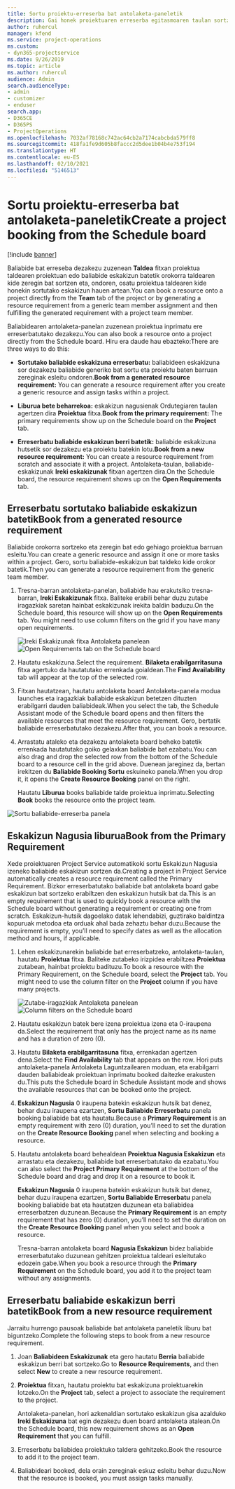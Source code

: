 ```yaml
---
title: Sortu proiektu-erreserba bat antolaketa-paneletik
description: Gai honek proiektuaren erreserba egitasmoaren taulan sortzen den informazioa eskaintzen du.
author: ruhercul
manager: kfend
ms.service: project-operations
ms.custom:
- dyn365-projectservice
ms.date: 9/26/2019
ms.topic: article
ms.author: ruhercul
audience: Admin
search.audienceType:
- admin
- customizer
- enduser
search.app:
- D365CE
- D365PS
- ProjectOperations
ms.openlocfilehash: 7032af78168c742ac64cb2a7174cabcbda579ff8
ms.sourcegitcommit: 418fa1fe9d605b8faccc2d5dee1b04b4e753f194
ms.translationtype: HT
ms.contentlocale: eu-ES
ms.lasthandoff: 02/10/2021
ms.locfileid: "5146513"
---
```

# <a name="create-a-project-booking-from-the-schedule-board"></a><span data-ttu-id="9f4a9-103">Sortu proiektu-erreserba bat antolaketa-paneletik</span><span class="sxs-lookup"><span data-stu-id="9f4a9-103">Create a project booking from the Schedule board</span></span>

[!include [banner](../includes/psa-now-project-operations.md)]

<span data-ttu-id="9f4a9-104">Baliabide bat erreseba dezakezu zuzenean **Taldea** fitxan proiektua taldearen proiektuan edo baliabide eskakizun batetik orokorra taldearen kide zeregin bat sortzen eta, ondoren, osatu proiektua taldearen kide honekin sortutako eskakizun hauen artean.</span><span class="sxs-lookup"><span data-stu-id="9f4a9-104">You can book a resource onto a project directly from the **Team** tab of the project or by generating a resource requirement from a generic team member assignment and then fulfilling the generated requirement with a project team member.</span></span>

<span data-ttu-id="9f4a9-105">Baliabidearen antolaketa-panelan zuzenean proiektua inprimatu ere erreserbatutako dezakezu.</span><span class="sxs-lookup"><span data-stu-id="9f4a9-105">You can also book a resource onto a project directly from the Schedule board.</span></span> <span data-ttu-id="9f4a9-106">Hiru era daude hau ebazteko:</span><span class="sxs-lookup"><span data-stu-id="9f4a9-106">There are three ways to do this:</span></span>

- <span data-ttu-id="9f4a9-107">**Sortutako baliabide eskakizuna erreserbatu:** baliabideen eskakizuna sor dezakezu baliabide generiko bat sortu eta proiektu baten barruan zereginak esleitu ondoren.</span><span class="sxs-lookup"><span data-stu-id="9f4a9-107">**Book from a generated resource requirement:** You can generate a resource requirement after you create a generic resource and assign tasks within a project.</span></span>

- <span data-ttu-id="9f4a9-108">**Liburua bete beharrekoa:** eskakizun nagusienak Ordutegiaren taulan agertzen dira **Proiektua** fitxa.</span><span class="sxs-lookup"><span data-stu-id="9f4a9-108">**Book from the primary requirement:** The primary requirements show up on the Schedule board on the **Project** tab.</span></span> 

- <span data-ttu-id="9f4a9-109">**Erreserbatu baliabide eskakizun berri batetik:** baliabide eskakizuna hutsetik sor dezakezu eta proiektu batekin lotu.</span><span class="sxs-lookup"><span data-stu-id="9f4a9-109">**Book from a new resource requirement:** You can create a resource requirement from scratch and associate it with a project.</span></span> <span data-ttu-id="9f4a9-110">Antolaketa-taulan, baliabide-eskakizunak **Ireki eskakizunak** fitxan agertzen dira.</span><span class="sxs-lookup"><span data-stu-id="9f4a9-110">On the Schedule board, the resource requirement shows up on the **Open Requirements** tab.</span></span>

## <a name="book-from-a-generated-resource-requirement"></a><span data-ttu-id="9f4a9-111">Erreserbatu sortutako baliabide eskakizun batetik</span><span class="sxs-lookup"><span data-stu-id="9f4a9-111">Book from a generated resource requirement</span></span>

<span data-ttu-id="9f4a9-112">Baliabide orokorra sortzeko eta zeregin bat edo gehiago proiektua barruan esleitu.</span><span class="sxs-lookup"><span data-stu-id="9f4a9-112">You can create a generic resource and assign it one or more tasks within a project.</span></span> <span data-ttu-id="9f4a9-113">Gero, sortu baliabide-eskakizun bat taldeko kide orokor batetik.</span><span class="sxs-lookup"><span data-stu-id="9f4a9-113">Then you can generate a resource requirement from the generic team member.</span></span> 

1.  <span data-ttu-id="9f4a9-114">Tresna-barran antolaketa-panelan, baliabide hau erakutsiko tresna-barran, **Ireki Eskakizunak** fitxa. Baliteke erabili behar duzu zutabe iragazkiak saretan hainbat eskakizunak irekita baldin baduzu.</span><span class="sxs-lookup"><span data-stu-id="9f4a9-114">On the Schedule board, this resource will show up on the **Open Requirements** tab. You might need to use column filters on the grid if you have many open requirements.</span></span> 

    <span data-ttu-id="9f4a9-115">![Ireki Eskakizunak fitxa Antolaketa panelean](media/FAQ-Project-Booking-Schedule-Board-1.png "Taula bookings eta esleipenetan Eginbideei")</span><span class="sxs-lookup"><span data-stu-id="9f4a9-115">![Open Requirements tab on the Schedule board](media/FAQ-Project-Booking-Schedule-Board-1.png "Screenshot of bookings and assignments table")</span></span>

2. <span data-ttu-id="9f4a9-116">Hautatu eskakizuna.</span><span class="sxs-lookup"><span data-stu-id="9f4a9-116">Select the requirement.</span></span> <span data-ttu-id="9f4a9-117">**Bilaketa erabilgarritasuna** fitxa agertuko da hautatutako errenkada goialdean.</span><span class="sxs-lookup"><span data-stu-id="9f4a9-117">The **Find Availability** tab will appear at the top of the selected row.</span></span>
 
3. <span data-ttu-id="9f4a9-118">Fitxan hautatzean, hautatu antolaketa board Antolaketa-panela modua launches eta iragazkiak baliabide eskakizun betetzen dituzten erabilgarri dauden baliabideak.</span><span class="sxs-lookup"><span data-stu-id="9f4a9-118">When you select the tab, the Schedule Assistant mode of the Schedule board opens and then filters the available resources that meet the resource requirement.</span></span> <span data-ttu-id="9f4a9-119">Gero, bertatik baliabide erreserbatutako dezakezu.</span><span class="sxs-lookup"><span data-stu-id="9f4a9-119">After that, you can book a resource.</span></span>

4. <span data-ttu-id="9f4a9-120">Arrastatu ataleko eta dezakezu antolaketa board beheko batetik errenkada hautatutako goiko gelaxkan baliabide bat ezabatu.</span><span class="sxs-lookup"><span data-stu-id="9f4a9-120">You can also drag and drop the selected row from the bottom of the Schedule board to a resource cell in the grid above.</span></span> <span data-ttu-id="9f4a9-121">Duenean jareginez da, bertan irekitzen du **Baliabide Booking Sortu** eskuineko panela.</span><span class="sxs-lookup"><span data-stu-id="9f4a9-121">When you drop it, it opens the **Create Resource Booking** panel on the right.</span></span>

    <span data-ttu-id="9f4a9-122">Hautatu **Liburua** books baliabide talde proiektua inprimatu.</span><span class="sxs-lookup"><span data-stu-id="9f4a9-122">Selecting **Book** books the resource onto the project team.</span></span>

![Sortu baliabide-erreserba panela](media/FAQ-Project-Booking-Schedule-Board-6.png "")
 

## <a name="book-from-the-primary-requirement"></a><span data-ttu-id="9f4a9-124">Eskakizun Nagusia liburua</span><span class="sxs-lookup"><span data-stu-id="9f4a9-124">Book from the Primary Requirement</span></span>

<span data-ttu-id="9f4a9-125">Xede proiektuaren Project Service automatikoki sortu Eskakizun Nagusia izeneko baliabide eskakizun sortzen da.</span><span class="sxs-lookup"><span data-stu-id="9f4a9-125">Creating a project in Project Service automatically creates a resource requirement called the Primary Requirement.</span></span> <span data-ttu-id="9f4a9-126">Bizkor erreserbatutako baliabide bat antolaketa board gabe eskakizun bat sortzeko erabiltzen den eskakizun hutsik bat da.</span><span class="sxs-lookup"><span data-stu-id="9f4a9-126">This is an empty requirement that is used to quickly book a resource with the Schedule board without generating a requirement or creating one from scratch.</span></span> <span data-ttu-id="9f4a9-127">Eskakizun-hutsik dagoelako datak lehendabizi, guztirako baldintza kopuruak metodoa eta orduak ahal bada zehaztu behar duzu.</span><span class="sxs-lookup"><span data-stu-id="9f4a9-127">Because the requirement is empty, you’ll need to specify dates as well as the allocation method and hours, if applicable.</span></span> 

1. <span data-ttu-id="9f4a9-128">Lehen eskakizunarekin baliabide bat erreserbatzeko, antolaketa-taulan, hautatu **Proiektua** fitxa. Baliteke zutabeko irizpidea erabiltzea **Proiektua** zutabean, hainbat proiektu badituzu.</span><span class="sxs-lookup"><span data-stu-id="9f4a9-128">To book a resource with the Primary Requirement, on the Schedule board, select the **Project** tab. You might need to use the column filter on the **Project** column if you have many projects.</span></span>

   <span data-ttu-id="9f4a9-129">![Zutabe-iragazkiak Antolaketa panelean](media/FAQ-Project-Booking-Schedule-Board-2.png "Taula bookings eta esleipenetan Eginbideei")</span><span class="sxs-lookup"><span data-stu-id="9f4a9-129">![Column filters on the Schedule board](media/FAQ-Project-Booking-Schedule-Board-2.png "Screenshot of bookings and assignments table")</span></span>

2. <span data-ttu-id="9f4a9-130">Hautatu eskakizun batek bere izena proiektua izena eta 0-iraupena da.</span><span class="sxs-lookup"><span data-stu-id="9f4a9-130">Select the requirement that only has the project name as its name and has a duration of zero (0).</span></span>

3. <span data-ttu-id="9f4a9-131">Hautatu **Bilaketa erabilgarritasuna** fitxa, errenkadan agertzen dena.</span><span class="sxs-lookup"><span data-stu-id="9f4a9-131">Select the **Find Availability** tab that appears on the row.</span></span> <span data-ttu-id="9f4a9-132">Hori puts antolaketa-panela Antolaketa Laguntzailearen moduan, eta erabilgarri dauden baliabideak proiektuan inprimatu booked daitezke erakusten du.</span><span class="sxs-lookup"><span data-stu-id="9f4a9-132">This puts the Schedule board in Schedule Assistant mode and shows the available resources that can be booked onto the project.</span></span>

4. <span data-ttu-id="9f4a9-133">**Eskakizun Nagusia** 0 iraupena batekin eskakizun hutsik bat denez, behar duzu iraupena ezartzen, **Sortu Baliabide Erreserbatu** panela booking baliabide bat eta hautatu.</span><span class="sxs-lookup"><span data-stu-id="9f4a9-133">Because a **Primary Requirement** is an empty requirement with zero (0) duration, you’ll need to set the duration on the **Create Resource Booking** panel when selecting and booking a resource.</span></span>

5. <span data-ttu-id="9f4a9-134">Hautatu antolaketa board behealdean **Proiektua Nagusia Eskakizun** eta arrastatu eta dezakezu, baliabide bat erreserbatutako da ezabatu.</span><span class="sxs-lookup"><span data-stu-id="9f4a9-134">You can also select the **Project Primary Requirement** at the bottom of the Schedule board and drag and drop it on a resource to book it.</span></span>
 
    <span data-ttu-id="9f4a9-135">**Eskakizun Nagusia** 0 iraupena batekin eskakizun hutsik bat denez, behar duzu iraupena ezartzen, **Sortu Baliabide Erreserbatu** panela booking baliabide bat eta hautatzen duzunean eta baliabidea erreserbatzen duzunean.</span><span class="sxs-lookup"><span data-stu-id="9f4a9-135">Because the **Primary Requirement** is an empty requirement that has zero (0) duration, you’ll need to set the duration on the **Create Resource Booking** panel when you select and book a resource.</span></span>
 
    <span data-ttu-id="9f4a9-136">Tresna-barran antolaketa board **Nagusia Eskakizun** bidez baliabide erreserbatutako duzunean gehitzen proiektua taldeari esleitutako edozein gabe.</span><span class="sxs-lookup"><span data-stu-id="9f4a9-136">When you book a resource through the **Primary Requirement** on the Schedule board, you add it to the project team without any assignments.</span></span>
 
## <a name="book-from-a-new-resource-requirement"></a><span data-ttu-id="9f4a9-137">Erreserbatu baliabide eskakizun berri batetik</span><span class="sxs-lookup"><span data-stu-id="9f4a9-137">Book from a new resource requirement</span></span>
<span data-ttu-id="9f4a9-138">Jarraitu hurrengo pausoak baliabide bat antolaketa paneletik liburu bat biguntzeko.</span><span class="sxs-lookup"><span data-stu-id="9f4a9-138">Complete the following steps to book from a new resource requirement.</span></span> 

1. <span data-ttu-id="9f4a9-139">Joan **Baliabideen Eskakizunak** eta gero hautatu **Berria** baliabide eskakizun berri bat sortzeko.</span><span class="sxs-lookup"><span data-stu-id="9f4a9-139">Go to **Resource Requirements**, and then select **New** to create a new resource requirement.</span></span>

2. <span data-ttu-id="9f4a9-140">**Proiektua** fitxan, hautatu proiektu bat eskakizuna proiektuarekin lotzeko.</span><span class="sxs-lookup"><span data-stu-id="9f4a9-140">On the **Project** tab, select a project to associate the requirement to the project.</span></span>
 
    <span data-ttu-id="9f4a9-141">Antolaketa-panelan, hori azkenaldian sortutako eskakizun gisa azalduko **Ireki Eskakizuna** bat egin dezakezu duen board antolaketa atalean.</span><span class="sxs-lookup"><span data-stu-id="9f4a9-141">On the Schedule board, this new requirement shows as an **Open Requirement** that you can fulfill.</span></span>

3. <span data-ttu-id="9f4a9-142">Erreserbatu baliabidea proiektuko taldera gehitzeko.</span><span class="sxs-lookup"><span data-stu-id="9f4a9-142">Book the resource to add it to the project team.</span></span>

4. <span data-ttu-id="9f4a9-143">Baliabideari booked, dela orain zereginak eskuz esleitu behar duzu.</span><span class="sxs-lookup"><span data-stu-id="9f4a9-143">Now that the resource is booked, you must assign tasks manually.</span></span>

